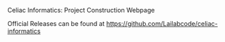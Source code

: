 Celiac Informatics: Project Construction Webpage

Official Releases can be found at https://github.com/Lailabcode/celiac-informatics
